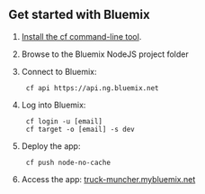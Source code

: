 Get started with Bluemix
-----------------------------------
1. [Install the cf command-line tool](https://www.ng.bluemix.net/docs/#starters/BuildingWeb.html#install_cf).
2. Browse to the Bluemix NodeJS project folder
4. Connect to Bluemix:

		cf api https://api.ng.bluemix.net

5. Log into Bluemix:

		cf login -u [email] 
		cf target -o [email] -s dev

6. Deploy the app:

		cf push node-no-cache

7. Access the app: [truck-muncher.mybluemix.net](//truck-muncher.mybluemix.net)

